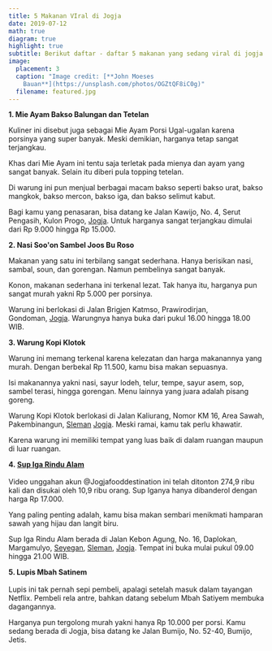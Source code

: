 ```yaml
---
title: 5 Makanan VIral di Jogja
date: 2019-07-12
math: true
diagram: true
highlight: true
subtitle: Berikut daftar - daftar 5 makanan yang sedang viral di jogja akhir - akhhir ini
image:
  placement: 3
  caption: "Image credit: [**John Moeses
    Bauan**](https://unsplash.com/photos/OGZtQF8iC0g)"
  filename: featured.jpg
---
```

<!--StartFragment-->

**1. Mie Ayam Bakso Balungan dan Tetelan**

Kuliner ini disebut juga sebagai Mie Ayam Porsi Ugal-ugalan karena porsinya yang super banyak. Meski demikian, harganya tetap sangat terjangkau.

Khas dari Mie Ayam ini tentu saja terletak pada mienya dan ayam yang sangat banyak. Selain itu diberi pula topping tetelan.

Di warung ini pun menjual berbagai macam bakso seperti bakso urat, bakso mangkok, bakso mercon, bakso iga, dan bakso selimut kabut.

Bagi kamu yang penasaran, bisa datang ke Jalan Kawijo, No. 4, Serut Pengasih, Kulon Progo, [Jogja](https://travel.tribunnews.com/tag/jogja "Jogja"). Untuk harganya sangat terjangkau dimulai dari Rp 9.000 hingga Rp 15.000.

**2. Nasi Soo'on Sambel Joos Bu Roso**

Makanan yang satu ini terbilang sangat sederhana. Hanya berisikan nasi, sambal, soun, dan gorengan. Namun pembelinya sangat banyak.

Konon, makanan sederhana ini terkenal lezat. Tak hanya itu, harganya pun sangat murah yakni Rp 5.000 per porsinya.

Warung ini berlokasi di Jalan Brigjen Katmso, Prawirodirjan, Gondoman, [Jogja](https://travel.tribunnews.com/tag/jogja "Jogja"). Warungnya hanya buka dari pukul 16.00 hingga 18.00 WIB.

**3. Warung Kopi Klotok**

Warung ini memang terkenal karena kelezatan dan harga makanannya yang murah. Dengan berbekal Rp 11.500, kamu bisa makan sepuasnya.

Isi makanannya yakni nasi, sayur lodeh, telur, tempe, sayur asem, sop, sambel terasi, hingga gorengan. Menu lainnya yang juara adalah pisang goreng.

Warung Kopi Klotok berlokasi di Jalan Kaliurang, Nomor KM 16, Area Sawah, Pakembinangun, [Sleman](https://travel.tribunnews.com/tag/sleman "Sleman") [Jogja](https://travel.tribunnews.com/tag/jogja "Jogja"). Meski ramai, kamu tak perlu khawatir.

Karena warung ini memiliki tempat yang luas baik di dalam ruangan maupun di luar ruangan.

**4. [Sup Iga Rindu Alam](https://travel.tribunnews.com/tag/sup-iga-rindu-alam "Sup Iga Rindu Alam")**\
\
Video unggahan akun @Jogjafooddestination ini telah ditonton 274,9 ribu kali dan disukai oleh 10,9 ribu orang. Sup Iganya hanya dibanderol dengan harga Rp 17.000.

Yang paling penting adalah, kamu bisa makan sembari menikmati hamparan sawah yang hijau dan langit biru.

Sup Iga Rindu Alam berada di Jalan Kebon Agung, No. 16, Daplokan, Margamulyo, [Seyegan](https://travel.tribunnews.com/tag/seyegan "Seyegan"), [Sleman](https://travel.tribunnews.com/tag/sleman "Sleman"), [Jogja](https://travel.tribunnews.com/tag/jogja "Jogja"). Tempat ini buka mulai pukul 09.00 hingga 21.00 WIB.

**5. Lupis Mbah Satinem**\
\
Lupis ini tak pernah sepi pembeli, apalagi setelah masuk dalam tayangan Netflix. Pembeli rela antre, bahkan datang sebelum Mbah Satiyem membuka dagangannya.

Harganya pun tergolong murah yakni hanya Rp 10.000 per porsi. Kamu sedang berada di Jogja, bisa datang ke Jalan Bumijo, No. 52-40, Bumijo,  Jetis.

<!--EndFragment-->